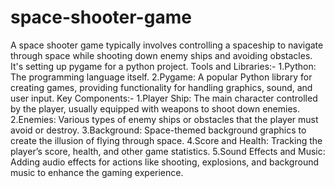 # space-shooter-game
A space shooter game typically involves controlling a spaceship to navigate through space while shooting down enemy ships and avoiding obstacles. It's setting up pygame for a python project.
Tools and Libraries:-
1.Python: The programming language itself.
2.Pygame: A popular Python library for creating games, providing functionality for handling graphics, sound, and user input.
Key Components:-
1.Player Ship: The main character controlled by the player, usually equipped with weapons to shoot down enemies.
2.Enemies: Various types of enemy ships or obstacles that the player must avoid or destroy.
3.Background: Space-themed background graphics to create the illusion of flying through space.
4.Score and Health: Tracking the player’s score, health, and other game statistics.
5.Sound Effects and Music: Adding audio effects for actions like shooting, explosions, and background music to enhance the gaming experience.
